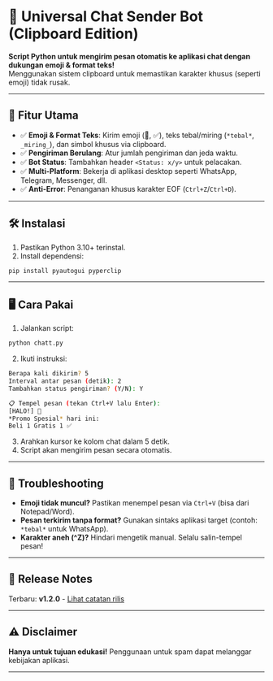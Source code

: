 # 🚀 Universal Chat Sender Bot (Clipboard Edition)

**Script Python untuk mengirim pesan otomatis ke aplikasi chat dengan dukungan emoji & format teks!**  
Menggunakan sistem clipboard untuk memastikan karakter khusus (seperti emoji) tidak rusak.

---

## 🌟 Fitur Utama

- ✅ **Emoji & Format Teks**: Kirim emoji (🎉, ✅), teks tebal/miring (`*tebal*`, `_miring_`), dan simbol khusus via clipboard.
- ✅ **Pengiriman Berulang**: Atur jumlah pengiriman dan jeda waktu.
- ✅ **Bot Status**: Tambahkan header `<Status: x/y>` untuk pelacakan.
- ✅ **Multi-Platform**: Bekerja di aplikasi desktop seperti WhatsApp, Telegram, Messenger, dll.
- ✅ **Anti-Error**: Penanganan khusus karakter EOF (`Ctrl+Z`/`Ctrl+D`).

---

## 🛠️ Instalasi

1. Pastikan Python 3.10+ terinstal.
2. Install dependensi:

```bash
pip install pyautogui pyperclip
```

---

## 🖥️ Cara Pakai

1. Jalankan script:

```bash
python chatt.py
```

2. Ikuti instruksi:

```bash
Berapa kali dikirim? 5
Interval antar pesan (detik): 2
Tambahkan status pengiriman? (Y/N): Y

📋 Tempel pesan (tekan Ctrl+V lalu Enter):
[HALO!] 🚀
*Promo Spesial* hari ini:
Beli 1 Gratis 1 ✅
```

3. Arahkan kursor ke kolom chat dalam 5 detik.
4. Script akan mengirim pesan secara otomatis.

---

## 🚨 Troubleshooting

- **Emoji tidak muncul?**
  Pastikan menempel pesan via `Ctrl+V` (bisa dari Notepad/Word).
- **Pesan terkirim tanpa format?**
  Gunakan sintaks aplikasi target (contoh: `*tebal*` untuk WhatsApp).
- **Karakter aneh (^Z)?**
  Hindari mengetik manual. Selalu salin-tempel pesan!

---

## 📜 Release Notes

Terbaru: **v1.2.0** - [Lihat catatan rilis]()

---

## ⚠️ Disclaimer

**Hanya untuk tujuan edukasi!**
Penggunaan untuk spam dapat melanggar kebijakan aplikasi.

---
